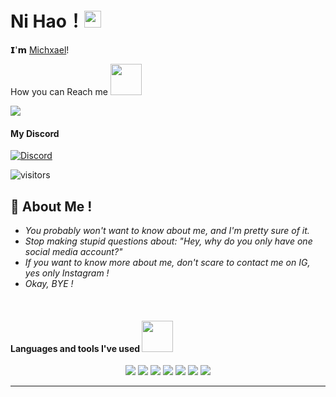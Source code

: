 # **Ni Hao**！<img src="https://user-images.githubusercontent.com/5679180/79618120-0daffb80-80be-11ea-819e-d2b0fa904d07.gif" width="27px"> 

𝗜'𝗺 [Michxael](https://instagram.com/_Miichxael)!


How you can Reach me <img src="https://media0.giphy.com/media/jqNPzdTTxQfOgOqpO4/source.gif" width="50"></h2>

<img src="https://img.shields.io/badge/-Instagram-purple?style=flat-square&labelColor=instagram&logoColor=white&link=https://instagram.com/_miichxael/"/>
 
#### My Discord
[![Discord](https://discord.c99.nl/widget/theme-3/388632658797658113.png)](https://discord.com/users/388632658797658113)

![visitors](https://visitor-badge.laobi.icu/badge?page_id=Miichxael)

## 🧐 About Me !

- *You probably won't want to know about me, and I'm pretty sure of it.*
- *Stop making stupid questions about: "Hey, why do you only have one social media account?"*
- *If you want to know more about me, don't scare to contact me on IG, yes only Instagram !*
- *Okay, BYE !*  

<br>

 #### Languages and tools I've used <img src="https://media.giphy.com/media/VgCDAzcKvsR6OM0uWg/giphy.gif" width="50"></h2>

<p align="center">
<img src="https://img.shields.io/badge/-JavaScript-black?style=flat-square&logo=javascript"/> 
<img src="https://img.shields.io/badge/-TypeScript-black?style=flat-square&logo=typescript"/> 
<img src="https://img.shields.io/badge/-Python-black?style=flat-square&logo=python"/> 
<img src="https://img.shields.io/badge/-Nodejs-black?style=flat-square&logo=Node.js"/> 
<img src="https://img.shields.io/badge/-MongoDB-black?style=flat-square&logo=mongodb"/> 
<img src="https://img.shields.io/badge/-Bootstrap-563D7C?style=flat-square&logo=bootstrap"/> 
<img src="https://img.shields.io/badge/-Heroku-430098?style=flat-square&logo=heroku"/> 
<hr>
